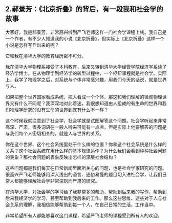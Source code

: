 ## 2.郝景芳：《北京折叠》的背后，有一段我和社会学的故事
大家好，我是郝景芳，非常高兴听到严飞老师这样一门社会学课程上线。我自己是一个作者，有不少人知道我的小说《北京折叠》，但实际上《北京折叠》这样一个小说是怎样写作出来的呢？ 


它和我在清华大学的教育经历密不可分。


我在清华大学物理系接受了本科教育，后来又转到清华大学经管学院经济学系读了经济学博士。在从物理学到经济学的转型过程中，一个枢纽课程就是社会学。实际上，我学了物理学之后，对系统与个体非常感兴趣，用我们今天的话说，就是世界与人。


如果把整个世界国家看成系统，把人看成一个个体，那这和我们理解的微观物理世界又有什么不同呢？我深深地对此着迷，我很想知道由人组成的有生命的世界和我们物理学研究的没有生命的世界到底有什么不一样？ 


这个时候我就注意到了社会学，社会学就是试图解答这个问题。社会学听起来非常高深、严肃，很多词语在一般人听来可能有一点冷，但是实际上他要解答的问题是与我们每个人密切相关的，就是人与世界的关系。


你在这个世界、这个社会系统里处于什么样的位置？你和这个社会系统是什么样的关系？这个社会系统在用什么样的基本规律运作？为什么我们会看到种种社会问题的表象？那社会问题的表象反映出怎样的深层社会结构？ 


这些问题都是我们每天在日常新闻里面所关心的问题，也是社会学家研究的问题。很高兴严飞老师能够用深入浅出的语言、通俗易懂的题目切入进社会学，让我们日常人都能够理解社会学非常深刻而严肃的研究。


在清华大学，对社会学的学习给了我非常多的帮助，帮助到后来我的写作，帮助到后来我经济学的学习，甚至帮助到我后来的工作。那么这些思维、这些对于人与社会关系的理解，我相信能够帮助到每一个人，在自己日常的生活、工作当中。


非常希望所有人都能够喜欢这门课程，希望严飞老师的课程受到所有人的欢迎。

